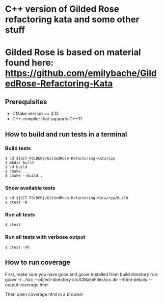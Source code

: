 # C++ version of Gilded Rose refactoring kata and some other stuff
# Gilded Rose is based on material found here: https://github.com/emilybache/GildedRose-Refactoring-Kata

## Prerequisites
* CMake version >= 3.13
* C++ compiler that supports C++11

## How to build and run tests in a terminal
 
### Build tests

    $ cd ${GIT_FOLDER}/GildedRose-Refactoring-Kata/cpp
    $ mkdir build
    $ cd build
    $ cmake ..
    $ cmake --build .

### Show available tests

    $ cd ${GIT_FOLDER}/GildedRose-Refactoring-Kata/cpp/build
    $ ctest -N
   
### Run all tests

    $ ctest

### Run all tests with verbose output

    $ ctest -VV


## How to run coverage
First, make sure you have gcov and gcovr installed
from build directory run: 
gcovr -r ../src --object-directory src/CMakeFiles/src.dir --html-details --output coverage.html

Then open coverage.html in a browser

